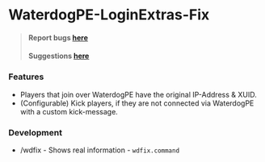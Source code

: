 # WaterdogPE-LoginExtras-Fix
> #### Report bugs [here](https://github.com/xxAROX/WaterdogPE-LoginExtras-Fix/issues/new?template=bug-report.yml)
> #### Suggestions [here](https://github.com/xxAROX/WaterdogPE-LoginExtras-Fix/issues/new?template=feature-request.yml)

### Features
- Players that join over WaterdogPE have the original IP-Address & XUID.
- (Configurable) Kick players, if they are not connected via WaterdogPE with a custom kick-message.

### Development
 - /wdfix - Shows real information - `wdfix.command`